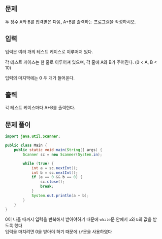 ## 문제
두 정수 A와 B를 입력받은 다음, A+B를 출력하는 프로그램을 작성하시오.

## 입력
입력은 여러 개의 테스트 케이스로 이루어져 있다.

각 테스트 케이스는 한 줄로 이루어져 있으며, 각 줄에 A와 B가 주어진다. (0 < A, B < 10)

입력의 마지막에는 0 두 개가 들어온다.

## 출력
각 테스트 케이스마다 A+B를 출력한다.

## 문제 풀이

```java
import java.util.Scanner;

public class Main {
	public static void main(String[] args) {
		Scanner sc = new Scanner(System.in);

		while (true) {
			int a = sc.nextInt();
			int b = sc.nextInt();
			if (a == 0 && b == 0) {
				sc.close();
				break;
			}
			System.out.println(a + b);
		}
	}
}
```

0이 나올 때까지 입력을 반복해서 받아야하기 때문에 `while`문 안에서 `a`와 `b`의 값을 받도록 했다     
입력을 마치려면 0을 받아야 하기 때문에 `if`문을 사용하였다